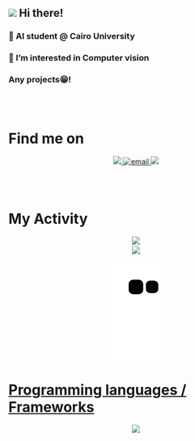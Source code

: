 
## <img src="https://media.giphy.com/media/hvRJCLFzcasrR4ia7z/giphy.gif" width="30px"/>   Hi there! 

###  🤖 AI student @ Cairo University
###  👀 I’m interested in Computer vision
###  Any projects😁! 

<br>
<br>

# Find me on

<p align="center">
  <a href="https://www.github.com/Rawan-Kh">
    <img <img src="https://skillicons.dev/icons?i=github&perline=1" />
  </a>
   <a href="mailto:rawankhsalama@gmail.com">
    <img src="https://img.icons8.com/color/64/000000/gmail.png" alt="email"/>
    </a>
 
  <a href="https://www.linkedin.com/in/rawanKHsalama">
    <img src="https://skillicons.dev/icons?i=linkedin&perline=1" />
    </a>
    
</p>

<!---
Rawan-Kh/Rawan-Kh is a ✨ special ✨ repository because its `README.md` (this file) appears on your GitHub profile.
You can click the Preview link to take a look at your changes.
--->

 <br>
 <br>
 
# My Activity
<div align='center'>
  
  <a href="https://github.com/Rawan-Kh">
  <img height="200em" src="https://github-readme-streak-stats.herokuapp.com/?user=Rawan-Kh&theme=merko&border_radius=10&"/> 
                                                                                                                          <br>
                                                                                                                     
  <img height="200em" src="https://github-readme-stats-sigma-five.vercel.app/api/top-langs/?username=Rawan-Kh&layout=compact&langs_count=10&theme=merko&border_radius=10&card_width=500" />
  
 
![Snake animation](https://github.com/JVtristaoAC/JVtristaoAC/blob/output/github-contribution-grid-snake.svg)
  <br>

</div>

# Programming languages / Frameworks

<p align="center">
    <img src="https://skillicons.dev/icons?i=py,tensorflow,gcp,css,html,js,php,mysql&perline=4" />
</p>
  
 

